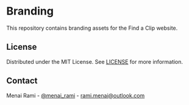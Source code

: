 # Branding
This repository contains branding assets for the Find a Clip website.

## License
Distributed under the MIT License. See [LICENSE](https://github.com/findaclip/branding/blob/main/LICENSE) for more
information.

## Contact
Menai Rami - [@menai_rami](https://twitter.com/menai_rami) - rami.menai@outlook.com
